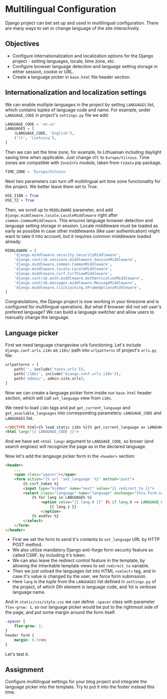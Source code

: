 # Multilingual Configuration

Django project can bet set up and used in multilingual configuration. There are many ways to set or change language of the site interactively.

## Objectives

* Configure internationalization and localization options for the Django project - setting languages, locale, time zone, etc.
* Configure browser language detection and language setting storage in either session, cookie or URL.
* Create a language picker in `base.html` file header section.

## Internationalization and localization settings

We can enable multiple languages in the project by setting `LANGUAGES` list, which contains tuples of language code and name. For example, under `LANGUAGE_CODE` in project's `settings.py` file we add:

```Python
LANGUAGE_CODE = 'en-us'
LANGUAGES = [
    (LANGUAGE_CODE, 'English'),
    ('lt', 'Lietuvių'),
]
```

Then we can set the time zone, for example, to Lithuanian including daylight saving time when applicable. Just change `UTC` to `Europe/Vilnius`. Time zones are compatible with `ZoneInfo` module, taken from `tzdata` pip package.

```Python
TIME_ZONE = 'Europe/Vilnius'
```

Next two parameters can turn off multilingual ant time zone functionality for the project. We better leave them set to True.

```Python
USE_I18N = True
USE_TZ = True
```

Then, we scroll up to `MIDDLEWARE` parameter, and add `django.middleware.locale.LocaleMiddleware` right after `common.CommonMiddleware`. This ensures language browser detection and language setting storage in session. Locale middleware must be loaded as early as possible in case other middlewares (like user authentication) might want to take it into account, but it requires common middleware loaded already.

```Python
MIDDLEWARE = [
    'django.middleware.security.SecurityMiddleware',
    'django.contrib.sessions.middleware.SessionMiddleware',
    'django.middleware.common.CommonMiddleware',
    'django.middleware.locale.LocaleMiddleware',
    'django.middleware.csrf.CsrfViewMiddleware',
    'django.contrib.auth.middleware.AuthenticationMiddleware',
    'django.contrib.messages.middleware.MessageMiddleware',
    'django.middleware.clickjacking.XFrameOptionsMiddleware',
]
```

Congratulations, the Django project is now working in your timezone and is configured for multilingual operations. But what if browser did not set user's prefered language? We can build a language switcher and allow users to manually change the language.

## Language picker

First we need language changeview urls functioning. Let's include `django.conf.urls.i18n` as `i18n/` path into `urlpatterns` of project's `urls.py` file:

```Python
urlpatterns = [
    path('', include('tasks.urls')),    
    path('i18n/', include('django.conf.urls.i18n')),
    path('admin/', admin.site.urls),
]
```

Now we can create a language picker form inside our `base.html` header section, which will call `set_language` view from `i18n`.

We need to load `i18n` tags and put `get_current_language` and `get_available_languages` into corresponding parameters: `LANGUAGE_CODE` and `LANGUAGES` list.

```HTML
<!DOCTYPE html>{% load static i18n %}{% get_current_language as LANGUAGE_CODE %}{% get_available_languages as LANGUAGES %}
<html lang="{{ LANGUAGE_CODE }}">
```

And we have set `<html lang>` argument to `LANGUAGE_CODE`, so broser (and search engines) will recognize the page as in the declared language.

Now let's add the langauge picker form in the `<header>` section:

```HTML
<header>
    ...
    <span class="spacer"></span>
    <form action="{% url 'set_language' %}" method="post">
        {% csrf_token %}
        <input type="hidden" name="next" value="{{ redirect_to }}">
        <select class="language" name="language" onchange="this.form.submit();">
            {% for lang in LANGUAGES %}
                <option value="{{ lang.0 }}" {% if lang.0 == LANGUAGE_CODE %}selected{% endif %}>
                    {{ lang.1 }}
                </option>
            {% endfor %}
        </select>
    </form>
</header>
```

* First we set the form to send it's contents to `set_language` URL by HTTP POST method. 
* We also utilize mandatory Django anti-forge form security feature so called CSRF, by including it's token.  
* We can also leave the redirect control feature in the template, by allowing the inheritable template views to set `redirect_to` variable.
* Then we just unload the languages list into HTML `<select>` tag, and in case it's value is changed by the user, we force form submission. 
* Here `lang` is the tuple from the `LANGUAGES` list defined in `settings.py` of the project, of which 0th element is language code, and 1st is verbose language name.

And in `static/css/style.css` we can define `.spacer` class with parameter `flex-grow: 1`, so our language picker would be put to the rightmost side of the page, and put some margin around the form itself.

```CSS
.spacer {
    flex-grow: 1;
}
header form {
    margin: 0.5rem;
}
```

Let's test it.

## Assignment

Configure multilingual settings for your blog project and integrate the language picker into the template. Try to put it into the footer instead this time.

